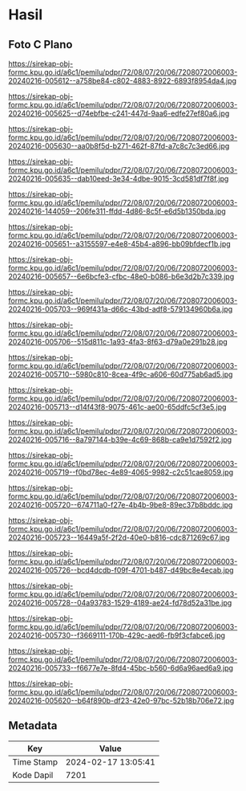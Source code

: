 # Hasil

## Foto C Plano

https://sirekap-obj-formc.kpu.go.id/a6c1/pemilu/pdpr/72/08/07/20/06/7208072006003-20240216-005612--a758be84-c802-4883-8922-6893f8954da4.jpg

https://sirekap-obj-formc.kpu.go.id/a6c1/pemilu/pdpr/72/08/07/20/06/7208072006003-20240216-005625--d74ebfbe-c241-447d-9aa6-edfe27ef80a6.jpg

https://sirekap-obj-formc.kpu.go.id/a6c1/pemilu/pdpr/72/08/07/20/06/7208072006003-20240216-005630--aa0b8f5d-b271-462f-87fd-a7c8c7c3ed66.jpg

https://sirekap-obj-formc.kpu.go.id/a6c1/pemilu/pdpr/72/08/07/20/06/7208072006003-20240216-005635--dab10eed-3e34-4dbe-9015-3cd581df7f8f.jpg

https://sirekap-obj-formc.kpu.go.id/a6c1/pemilu/pdpr/72/08/07/20/06/7208072006003-20240216-144059--206fe311-ffdd-4d86-8c5f-e6d5b1350bda.jpg

https://sirekap-obj-formc.kpu.go.id/a6c1/pemilu/pdpr/72/08/07/20/06/7208072006003-20240216-005651--a3155597-e4e8-45b4-a896-bb09bfdecf1b.jpg

https://sirekap-obj-formc.kpu.go.id/a6c1/pemilu/pdpr/72/08/07/20/06/7208072006003-20240216-005657--6e6bcfe3-cfbc-48e0-b086-b6e3d2b7c339.jpg

https://sirekap-obj-formc.kpu.go.id/a6c1/pemilu/pdpr/72/08/07/20/06/7208072006003-20240216-005703--969f431a-d66c-43bd-adf8-579134960b6a.jpg

https://sirekap-obj-formc.kpu.go.id/a6c1/pemilu/pdpr/72/08/07/20/06/7208072006003-20240216-005706--515d811c-1a93-4fa3-8f63-d79a0e291b28.jpg

https://sirekap-obj-formc.kpu.go.id/a6c1/pemilu/pdpr/72/08/07/20/06/7208072006003-20240216-005710--5980c810-8cea-4f9c-a606-60d775ab6ad5.jpg

https://sirekap-obj-formc.kpu.go.id/a6c1/pemilu/pdpr/72/08/07/20/06/7208072006003-20240216-005713--d14f43f8-9075-461c-ae00-65ddfc5cf3e5.jpg

https://sirekap-obj-formc.kpu.go.id/a6c1/pemilu/pdpr/72/08/07/20/06/7208072006003-20240216-005716--8a797144-b39e-4c69-868b-ca9e1d7592f2.jpg

https://sirekap-obj-formc.kpu.go.id/a6c1/pemilu/pdpr/72/08/07/20/06/7208072006003-20240216-005719--f0bd78ec-4e89-4065-9982-c2c51cae8059.jpg

https://sirekap-obj-formc.kpu.go.id/a6c1/pemilu/pdpr/72/08/07/20/06/7208072006003-20240216-005720--674711a0-f27e-4b4b-9be8-89ec37b8bddc.jpg

https://sirekap-obj-formc.kpu.go.id/a6c1/pemilu/pdpr/72/08/07/20/06/7208072006003-20240216-005723--16449a5f-2f2d-40e0-b816-cdc871269c67.jpg

https://sirekap-obj-formc.kpu.go.id/a6c1/pemilu/pdpr/72/08/07/20/06/7208072006003-20240216-005726--bcd4dcdb-f09f-4701-b487-d49bc8e4ecab.jpg

https://sirekap-obj-formc.kpu.go.id/a6c1/pemilu/pdpr/72/08/07/20/06/7208072006003-20240216-005728--04a93783-1529-4189-ae24-fd78d52a31be.jpg

https://sirekap-obj-formc.kpu.go.id/a6c1/pemilu/pdpr/72/08/07/20/06/7208072006003-20240216-005730--f3669111-170b-429c-aed6-fb9f3cfabce6.jpg

https://sirekap-obj-formc.kpu.go.id/a6c1/pemilu/pdpr/72/08/07/20/06/7208072006003-20240216-005733--f6677e7e-8fd4-45bc-b560-6d6a96aed6a9.jpg

https://sirekap-obj-formc.kpu.go.id/a6c1/pemilu/pdpr/72/08/07/20/06/7208072006003-20240216-005620--b64f890b-df23-42e0-97bc-52b18b706e72.jpg


## Metadata

| Key        | Value               |
| ---------- | ------------------- |
| Time Stamp | 2024-02-17 13:05:41 |
| Kode Dapil | 7201                |



